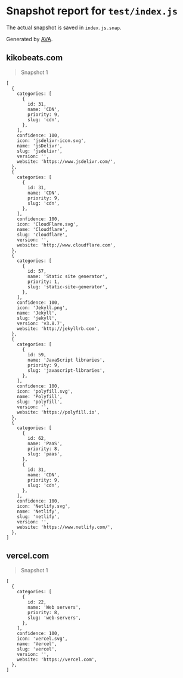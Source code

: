 # Snapshot report for `test/index.js`

The actual snapshot is saved in `index.js.snap`.

Generated by [AVA](https://avajs.dev).

## kikobeats.com

> Snapshot 1

    [
      {
        categories: [
          {
            id: 31,
            name: 'CDN',
            priority: 9,
            slug: 'cdn',
          },
        ],
        confidence: 100,
        icon: 'jsdelivr-icon.svg',
        name: 'jsDelivr',
        slug: 'jsdelivr',
        version: '',
        website: 'https://www.jsdelivr.com/',
      },
      {
        categories: [
          {
            id: 31,
            name: 'CDN',
            priority: 9,
            slug: 'cdn',
          },
        ],
        confidence: 100,
        icon: 'CloudFlare.svg',
        name: 'Cloudflare',
        slug: 'cloudflare',
        version: '',
        website: 'http://www.cloudflare.com',
      },
      {
        categories: [
          {
            id: 57,
            name: 'Static site generator',
            priority: 1,
            slug: 'static-site-generator',
          },
        ],
        confidence: 100,
        icon: 'Jekyll.png',
        name: 'Jekyll',
        slug: 'jekyll',
        version: 'v3.8.7',
        website: 'http://jekyllrb.com',
      },
      {
        categories: [
          {
            id: 59,
            name: 'JavaScript libraries',
            priority: 9,
            slug: 'javascript-libraries',
          },
        ],
        confidence: 100,
        icon: 'polyfill.svg',
        name: 'Polyfill',
        slug: 'polyfill',
        version: '',
        website: 'https://polyfill.io',
      },
      {
        categories: [
          {
            id: 62,
            name: 'PaaS',
            priority: 8,
            slug: 'paas',
          },
          {
            id: 31,
            name: 'CDN',
            priority: 9,
            slug: 'cdn',
          },
        ],
        confidence: 100,
        icon: 'Netlify.svg',
        name: 'Netlify',
        slug: 'netlify',
        version: '',
        website: 'https://www.netlify.com/',
      },
    ]

## vercel.com

> Snapshot 1

    [
      {
        categories: [
          {
            id: 22,
            name: 'Web servers',
            priority: 8,
            slug: 'web-servers',
          },
        ],
        confidence: 100,
        icon: 'vercel.svg',
        name: 'Vercel',
        slug: 'vercel',
        version: '',
        website: 'https://vercel.com',
      },
    ]
